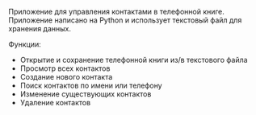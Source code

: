 Приложение для управления контактами в телефонной книге. 
Приложение написано на Python и использует текстовый файл для хранения данных.

Функции:
- Открытие и сохранение телефонной книги из/в текстового файла
- Просмотр всех контактов
- Создание нового контакта
- Поиск контактов по имени или телефону
- Изменение существующих контактов
- Удаление контактов
